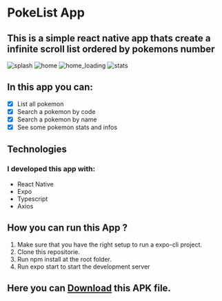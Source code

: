 # PokeList App

## This is a simple react native app thats create a infinite scroll list ordered by pokemons number

![splash](https://user-images.githubusercontent.com/53542389/129280670-74ec75fa-f3c0-4908-ab1d-ba4d88e8f467.jpeg)
![home](https://user-images.githubusercontent.com/53542389/129280681-4852c407-0912-4478-a09f-e27d26ef1a0e.jpeg)
![home_loading](https://user-images.githubusercontent.com/53542389/129280683-17db9a0d-9f16-4adb-8839-b15adbf800d2.jpeg)
![stats](https://user-images.githubusercontent.com/53542389/129280687-c262a225-6995-41d3-b709-9d66fd19a4aa.jpeg)

## In this app you can:

- [x] List all pokemon
- [x] Search a pokemon by code
- [x] Search a pokemon by name
- [x] See some pokemon stats and infos

## Technologies

### I developed this app with:

- React Native
- Expo
- Typescript
- Axios

## How you can run this App ?

1.  Make sure that you have the right setup to run a expo-cli project.
2.  Clone this repositorie.
3.  Run npm install at the root folder.
4.  Run expo start to start the development server

## Here you can [Download](https://mega.nz/file/qYR3DYRB#fZu9ueJyroITQ7mazp--Wpd8dxm5x_4CSxplGye6Vtw) this APK file.
